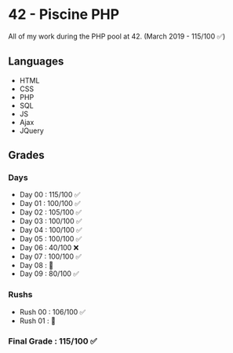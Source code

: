 # 42 - Piscine PHP
All of my work during the PHP pool at 42. (March 2019 - 115/100 ✅)
## Languages
- HTML
- CSS
- PHP
- SQL
- JS
- Ajax
- JQuery
## Grades
### Days
- Day 00 : 115/100  ✅
- Day 01 : 100/100  ✅
- Day 02 : 105/100  ✅
- Day 03 : 100/100  ✅
- Day 04 : 100/100  ✅
- Day 05 : 100/100  ✅
- Day 06 : 40/100   ❌
- Day 07 : 100/100  ✅
- Day 08 : 🚫
- Day 09 : 80/100   ✅
### Rushs
- Rush 00 : 106/100 ✅
- Rush 01 : 🚫
### Final Grade : 115/100 ✅
